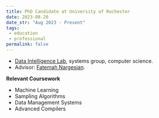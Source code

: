 ```yaml
---
title: PhD Candidate at University of Rochester
date: 2023-08-20
date_str: "Aug 2023 - Present"
tags:
 - education
 - professional
permalink: false
---
```


* [Data Intelligence Lab](https://dataintelligencecrew.github.io/), systems group, computer science. 
* Advisor: [Fatemah Nargesian](https://fnargesian.com/). 

**Relevant Coursework**

* Machine Learning
* Sampling Algorithms
* Data Management Systems
* Advanced Compilers